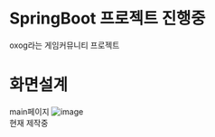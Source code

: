 # SpringBoot 프로젝트 진행중

oxog라는 게임커뮤니티 프로젝트

# 화면설계
main페이지
![image](https://user-images.githubusercontent.com/102967026/169443316-5a909318-cd86-450a-9e2a-8c91f8732ffd.png)
<br>
현재 제작중
